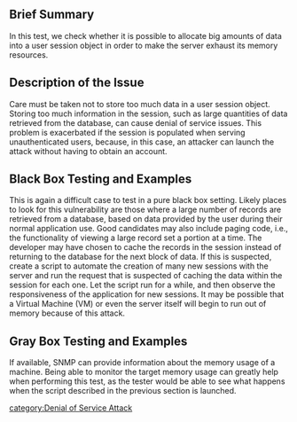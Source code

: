 ## Brief Summary

In this test, we check whether it is possible to allocate big amounts of
data into a user session object in order to make the server exhaust its
memory resources.

## Description of the Issue

Care must be taken not to store too much data in a user session object.
Storing too much information in the session, such as large quantities of
data retrieved from the database, can cause denial of service issues.
This problem is exacerbated if the session is populated when serving
unauthenticated users, because, in this case, an attacker can launch the
attack without having to obtain an account.

## Black Box Testing and Examples

This is again a difficult case to test in a pure black box setting.
Likely places to look for this vulnerability are those where a large
number of records are retrieved from a database, based on data provided
by the user during their normal application use. Good candidates may
also include paging code, i.e., the functionality of viewing a large
record set a portion at a time. The developer may have chosen to cache
the records in the session instead of returning to the database for the
next block of data. If this is suspected, create a script to automate
the creation of many new sessions with the server and run the request
that is suspected of caching the data within the session for each one.
Let the script run for a while, and then observe the responsiveness of
the application for new sessions. It may be possible that a Virtual
Machine (VM) or even the server itself will begin to run out of memory
because of this attack.

## Gray Box Testing and Examples

If available, SNMP can provide information about the memory usage of a
machine. Being able to monitor the target memory usage can greatly help
when performing this test, as the tester would be able to see what
happens when the script described in the previous section is launched.

[category:Denial of Service
Attack](category:Denial_of_Service_Attack "wikilink")